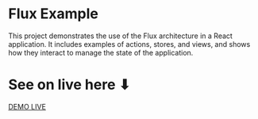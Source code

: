 # Flux Example

This project demonstrates the use of the Flux architecture in a React application. It includes examples of actions, stores, and views, and shows how they interact to manage the state of the application.

# See on live here ⬇

[DEMO LIVE](https://franciscoyuster.github.io/Flux-Example/)